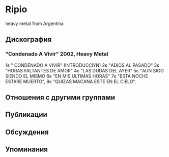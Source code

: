 # Ripio

heavy metal from Argentina

## Дискография

### "Condenado A Vivir" 2002, Heavy Metal

1є " CONDENADO A VIVIR" (INTRODUCCIУN)
2є "ADIOS AL PASADO"
3є "HORAS FALTANTES DE AMOR"
4є "LAS DUDAS DEL AYER"
5є "AUN SIGO SIENDO EL MISMO
6є "EN MIS ULTIMAS HORAS"
7є "ESTA NOCHE ESTARE MUERTO", 
8є "QUIZAS MAСANA ESTE EN EL CIELO".


## Отношения с другими группами


## Публикации


## Обсуждения


## Упоминания


